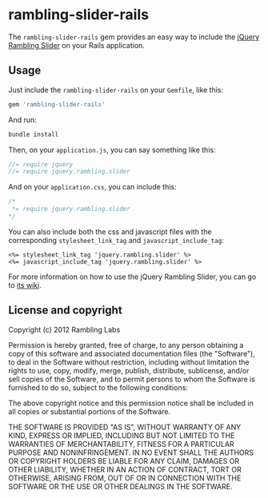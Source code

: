 # rambling-slider-rails

The `rambling-slider-rails` gem provides an easy way to include the [jQuery Rambling Slider](https://github.com/ramblinglabs/rambling.slider) on your Rails application.

## Usage

Just include the `rambling-slider-rails` on your `Gemfile`, like this:

``` ruby
gem 'rambling-slider-rails'
```

And run:

``` bash
bundle install
```

Then, on your `application.js`, you can say something like this:

``` javascript
//= require jquery
//= require jquery.rambling.slider
```

And on your `application.css`, you can include this:

``` css
/*
 *= require jquery.rambling.slider
*/
```

You can also include both the css and javascript files with the corresponding `stylesheet_link_tag` and `javascript_include_tag`:

``` erb
<%= stylesheet_link_tag 'jquery.rambling.slider' %>
<%= javascript_include_tag 'jquery.rambling.slider' %>
```

For more information on how to use the jQuery Rambling Slider, you can go to [its wiki](https://github.com/ramblinglabs/rambling.slider/wiki).

## License and copyright

Copyright (c) 2012 Rambling Labs

Permission is hereby granted, free of charge, to any person obtaining a copy of this software and associated documentation files (the "Software"), to deal in the Software without restriction, including without limitation the rights to use, copy, modify, merge, publish, distribute, sublicense, and/or sell copies of the Software, and to permit persons to whom the Software is furnished to do so, subject to the following conditions:

The above copyright notice and this permission notice shall be included in all copies or substantial portions of the Software.

THE SOFTWARE IS PROVIDED "AS IS", WITHOUT WARRANTY OF ANY KIND, EXPRESS OR IMPLIED, INCLUDING BUT NOT LIMITED TO THE WARRANTIES OF MERCHANTABILITY, FITNESS FOR A PARTICULAR PURPOSE AND NONINFRINGEMENT. IN NO EVENT SHALL THE AUTHORS OR COPYRIGHT HOLDERS BE LIABLE FOR ANY CLAIM, DAMAGES OR OTHER LIABILITY, WHETHER IN AN ACTION OF CONTRACT, TORT OR OTHERWISE, ARISING FROM, OUT OF OR IN CONNECTION WITH THE SOFTWARE OR THE USE OR OTHER DEALINGS IN THE SOFTWARE.
